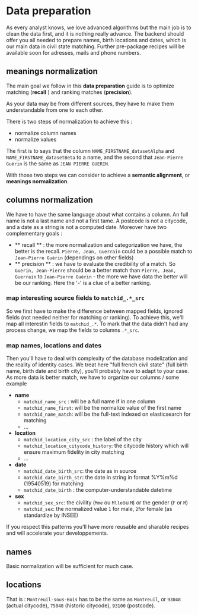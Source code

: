 # Data preparation

As every analyst knows, we love advanced algorithms but the main job is to clean the data first, and it is nothing really advance.
The backend should offer you all needed to prepare names, birth locations and dates, which is our main data in civil state matching.
Further pre-package recipes will be available soon for adresses, mails and phone numbers.


## meanings normalization
The main goal we follow in this **data preparation** guide is to optimize matching (**recall** ) and ranking matches (**precision**).

As your data may be from different sources, they have to make them understandable from one to each other.


There is two steps of normalization to achieve this :
- normalize column names
- normalize values

The first is to says that the column `NAME_FIRSTNAME_datasetAlpha` and `NAME_FIRSTNAME_datasetBeta` to a name, and the second that `Jean-Pierre Guérin` is the same as `JEAN PIERRE GUERIN`.

With those two steps we can consider to achieve a **semantic alignment**, or **meanings normalization**.


## columns normalization
We have to have the same language about what contains a column.
An full name is not a last name and not a first tame. A postcode is not a citycode, and a date as a string is not a computed date.
Moreover have two complementary goals :
- ** recall ** : the more normalization and categorization we have, the better is the recall. `Pierre, Jean, Guerrain` could be a possible match to `Jean-Pierre Guérin` (dependings on other fields)
- ** precision ** : we have to evaluate the credibility of a match. So `Guerin, Jean-Pierre` should be a better match than `Pierre, Jean, Guerrain` to `Jean-Pierre Guérin` - the more we have data the better will be our ranking. Here the '-' is a clue of a better ranking.

### map interesting source fields to `matchid_.*_src`
So we first have to make the difference between mapped fields, ignored fields (not needed neither for matching or ranking).
To achieve this, we'll map all interestin fields to `matchid_.*`.
To mark that the data didn't had any process change, we map the fields to columns `.*_src`.

### map names, locations and dates
Then you'll have to deal with complexity of the database modelization and the reality of identity cases.
We treat here "full french civil state" (full birth name, birth date and birth city), you'll probably have to adapt to your case.
As more data is better match, we have to organize our columns / some example
- **name**
  - `matchid_name_src` : will be a full name if in one column
  - `matchid_name_first`: will be the normalize value of the first name
  - `matchid_name_match`: will be the full-text indexed on elasticsearch for matching
  - ...
- **location**
  - `matchid_location_city_src` : the label of the city
  - `matchid_location_citycode_history`: the citycode history which will ensure maximum fidelity in city matching
  - ...
- **date**
  - `matchid_date_birth_src`: the date as in source
  - `matchid_date_birth_str`: the date in string in format %Y%m%d (19540519) for matching
  - `matchid_date_birth` : the computer-understandable datetime
- **sex**
  - `matchid_sex_src`: the civility (`Mme` ou `Mlle`ou `M`) or the gender (`F` or `M`)
  - `matchid_sex`: the normalized value `1` for male, `2`for female (as standardize by INSEE)

If you respect this patterns you'll have more reusable and sharable recipes and will accelerate your developpements.

## names
Basic normalization will be sufficient for much case.

## locations
That is : `Montreuil-sous-Bois` has to be the same as `Montreuil`, or `93048` (actual citycode),  `75048` (historic citycode), `93100` (postcode).
